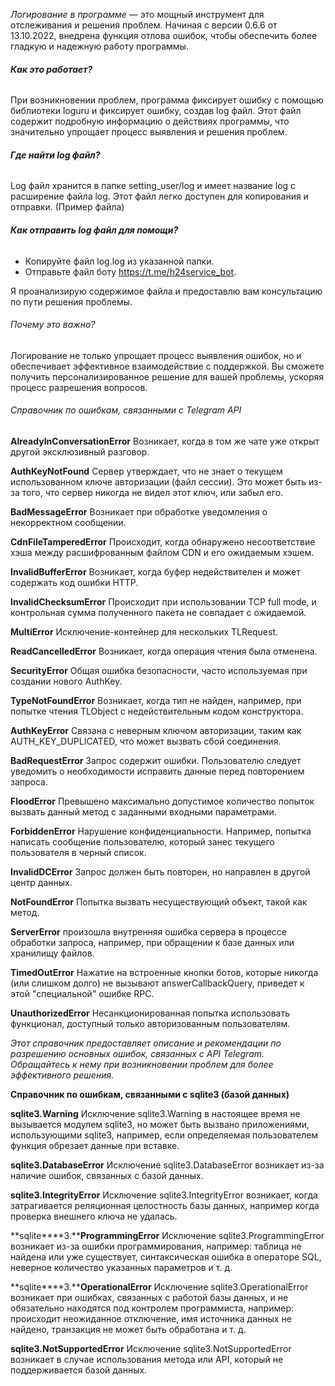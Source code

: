 
_Логирование в программе_ — это мощный инструмент для отслеживания и решения проблем. Начиная с версии 0.6.6 от 13.10.2022, внедрена функция отлова ошибок, чтобы обеспечить более гладкую и надежную работу программы.
###### **Как это работает?**
При возникновении проблем, программа фиксирует ошибку с помощью библиотеки loguru и фиксирует ошибку, создав log файл. Этот файл содержит подробную информацию о действиях программы, что значительно упрощает процесс выявления и решения проблем.
###### **Где найти log файл?**
Log файл хранится в папке setting_user/log и имеет название log с расширение файла log. Этот файл легко доступен для копирования и отправки. (Пример файла)
###### **Как отправить log файл для помощи?**
- Копируйте файл log.log из указанной папки.
- Отправьте файл боту https://t.me/h24service_bot.

Я проанализирую содержимое файла и предоставлю вам консультацию по пути решения проблемы.
###### Почему это важно?
Логирование не только упрощает процесс выявления ошибок, но и обеспечивает эффективное взаимодействие с поддержкой. Вы сможете получить персонализированное решение для вашей проблемы, ускоряя процесс разрешения вопросов.
###### Справочник по ошибкам, связанными с Telegram API
**AlreadyInConversationError**
Возникает, когда в том же чате уже открыт другой эксклюзивный разговор.

**AuthKeyNotFound**
Сервер утверждает, что не знает о текущем использованном ключе авторизации (файл сессии). Это может быть из-за того, что сервер никогда не видел этот ключ, или забыл его.

**BadMessageError**
Возникает при обработке уведомления о некорректном сообщении.

**CdnFileTamperedError**
Происходит, когда обнаружено несоответствие хэша между расшифрованным файлом CDN и его ожидаемым хэшем.

**InvalidBufferError**
Возникает, когда буфер недействителен и может содержать код ошибки HTTP.

**InvalidChecksumError**
Происходит при использовании TCP full mode, и контрольная сумма полученного пакета не совпадает с ожидаемой.

**MultiError**
Исключение-контейнер для нескольких TLRequest.

**ReadCancelledError**
Возникает, когда операция чтения была отменена.

**SecurityError**
Общая ошибка безопасности, часто используемая при создании нового AuthKey.

**TypeNotFoundError**
Возникает, когда тип не найден, например, при попытке чтения TLObject с недействительным кодом конструктора.

**AuthKeyError**
Связана с неверным ключом авторизации, таким как AUTH_KEY_DUPLICATED, что может вызвать сбой соединения.

**BadRequestError**
Запрос содержит ошибки. Пользователю следует уведомить о необходимости исправить данные перед повторением запроса.

**FloodError**
Превышено максимально допустимое количество попыток вызвать данный метод с заданными входными параметрами.

**ForbiddenError**
Нарушение конфиденциальности. Например, попытка написать сообщение пользователю, который занес текущего пользователя в черный список.

**InvalidDCError**
Запрос должен быть повторен, но направлен в другой центр данных.

**NotFoundError**
Попытка вызвать несуществующий объект, такой как метод.

**ServerError**
произошла внутренняя ошибка сервера в процессе обработки запроса, например, при обращении к базе данных или хранилищу файлов.

**TimedOutError**
Нажатие на встроенные кнопки ботов, которые никогда (или слишком долго) не вызывают answerCallbackQuery, приведет к этой "специальной" ошибке RPC.

**UnauthorizedError**
Несанкционированная попытка использовать функционал, доступный только авторизованным пользователям.

_Этот справочник предоставляет описание и рекомендации по разрешению основных ошибок, связанных с API Telegram. Обращайтесь к нему при возникновении проблем для более эффективного решения._

**Справочник по ошибкам, связанными с sqlite3 (базой данных)**

**sqlite3.Warning**
Исключение sqlite3.Warning в настоящее время не вызывается модулем sqlite3, но может быть вызвано приложениями, использующими sqlite3, например, если определяемая пользователем функция обрезает данные при вставке.

**sqlite3.DatabaseError**
Исключение sqlite3.DatabaseError возникает из-за наличие ошибок, связанных с базой данных.

**sqlite3.IntegrityError**
Исключение sqlite3.IntegrityError возникает, когда затрагивается реляционная целостность базы данных, например когда проверка внешнего ключа не удалась.

**sqlite****3.****ProgrammingError**
Исключение sqlite3.ProgrammingError возникает из-за ошибки программирования, например:
таблица не найдена или уже существует,
синтаксическая ошибка в операторе SQL,
неверное количество указанных параметров и т. д.

**sqlite****3.****OperationalError**
Исключение sqlite3.OperationalError возникает при ошибках, связанных с работой базы данных, и не обязательно находятся под контролем программиста, например:
происходит неожиданное отключение,
имя источника данных не найдено,
транзакция не может быть обработана и т. д.

**sqlite3.NotSupportedError**
Исключение sqlite3.NotSupportedError возникает в случае использования метода или API, который не поддерживается базой данных.